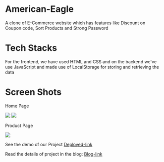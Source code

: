 # American-Eagle
A clone of E-Commerce website which has features like Discount on Coupon code, Sort Products and Strong Password

# Tech Stacks
For the frontend, we have used HTML and CSS and on the backend we've use JavaScript and made use of LocalStorage for storing and retrieving the data
# Screen Shots
<p>Home Page</p>
<img src="https://miro.medium.com/max/1319/1*U9of6252e_3YfPqSyNtDHA.png">
<img src="https://miro.medium.com/max/1335/1*CiqOgOTlnCc0wBHsAACm-g.png">
<p>Product Page</p>
<img src="https://miro.medium.com/max/1210/1*xTwwX0aEtBr9OCPtkC1qkA.png">

<p>See the demo of our Project
  <a href="https://american-eagle.vercel.app/ae%20home.html">Deployed-link</a>
</p>

<p>Read the details of project in the blog:
  <a href="https://medium.com/@iwilldofine/this-is-how-me-and-my-collogues-cloned-american-eagle-37c34e4abf55">Blog-link</a>
</p>
